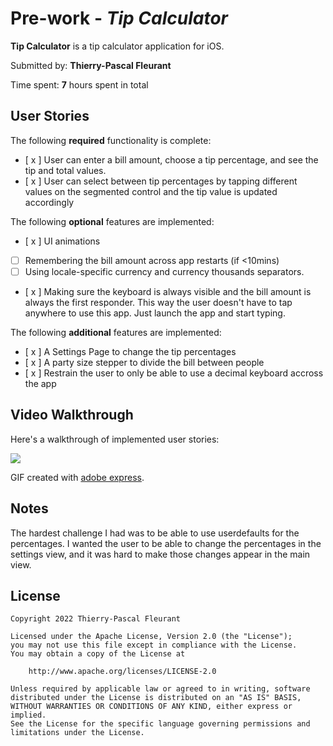 # Pre-work - *Tip Calculator*

**Tip Calculator** is a tip calculator application for iOS.

Submitted by: **Thierry-Pascal Fleurant**

Time spent: **7** hours spent in total

## User Stories

The following **required** functionality is complete:

* [ x ] User can enter a bill amount, choose a tip percentage, and see the tip and total values.
* [ x ] User can select between tip percentages by tapping different values on the segmented control and the tip value is updated accordingly

The following **optional** features are implemented:

* [ x ] UI animations
* [ ] Remembering the bill amount across app restarts (if <10mins)
* [ ] Using locale-specific currency and currency thousands separators.
* [ x ] Making sure the keyboard is always visible and the bill amount is always the first responder. This way the user doesn't have to tap anywhere to use this app. Just launch the app and start typing.

The following **additional** features are implemented:

- [ x ] A Settings Page to change the tip percentages
- [ x ] A party size stepper to divide the bill between people 
- [ x ] Restrain the user to only be able to use a decimal keyboard accross the app

## Video Walkthrough

Here's a walkthrough of implemented user stories:


![](https://i.imgur.com/hE4HqBA.gif)



GIF created with [adobe express](https://express.adobe.com/fr-FR/sp).

## Notes

The hardest challenge I had was to be able to use userdefaults for the percentages.
I wanted the user to be able to change the percentages in the settings view, and it was hard to make those changes appear in the main view.

## License

    Copyright 2022 Thierry-Pascal Fleurant

    Licensed under the Apache License, Version 2.0 (the "License");
    you may not use this file except in compliance with the License.
    You may obtain a copy of the License at

        http://www.apache.org/licenses/LICENSE-2.0

    Unless required by applicable law or agreed to in writing, software
    distributed under the License is distributed on an "AS IS" BASIS,
    WITHOUT WARRANTIES OR CONDITIONS OF ANY KIND, either express or implied.
    See the License for the specific language governing permissions and
    limitations under the License.
